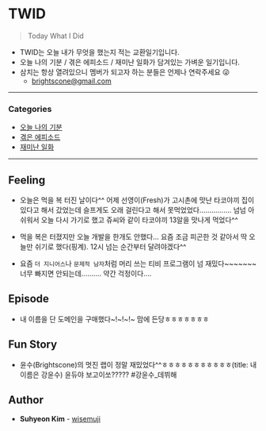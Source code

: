 # TWID

> Today What I Did

- TWID는 오늘 내가 무엇을 했는지 적는 교환일기입니다.
- 오늘 나의 기분 / 겪은 에피소드 / 재미난 일화가 담겨있는 가벼운 일기입니다.
- 삼치는 항상 열려있으니 멤버가 되고자 하는 분들은 언제나 연락주세요 😜
  - brightscone@gmail.com

---

### Categories

* [오늘 나의 기분](#feeling)
* [겪은 에피소드](#episode)
* [재미난 일화](#fun-story)

---

## Feeling

- 오늘은 먹을 복 터진 날이다^^ 어제 선영이(Fresh)가 고시촌에 맛난 타코야끼 집이 있다고 해서 갔었는데 슬프게도 오래 걸린다고 해서 못먹었었다................ 넘넘 아쉬워서 오늘 다시 가기로 했고 쥬씨와 같이 타코야끼 13알을 맛나게 먹었다^^

- 먹을 복은 터졌지만 오늘 개발을 한개도 안했다... 요즘 조금 피곤한 것 같아서 딱 오늘만 쉬기로 했다(핑계). 12시 넘는 순간부터 달려야겠다^^

- 요즘 `더 지니어스`나 `문제적 남자`처럼 머리 쓰는 티비 프로그램이 넘 재밌다~~~~~~~ 너무 빠지면 안되는데.......... 약간 걱정이다....

## Episode

- 내 이름을 단 도메인을 구매했다~!~!~!~ 맘에 든당ㅎㅎㅎㅎㅎㅎㅎ

## Fun Story

- 윤수(Brightscone)의 멋진 랩이 정말 재밌었다^^ㅎㅎㅎㅎㅎㅎㅎㅎㅎㅎㅎ(title: 내 이름은 강윤수) 윤듀야 보고이쏘????? #강윤수_데뷔해

## Author

* **Suhyeon Kim** - [wisemuji](https://github.com/wisemuji)